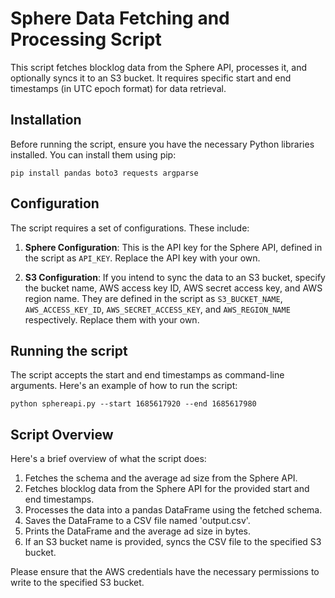 # Sphere Data Fetching and Processing Script

This script fetches blocklog data from the Sphere API, processes it, and optionally syncs it to an S3 bucket. It requires specific start and end timestamps (in UTC epoch format) for data retrieval.

## Installation

Before running the script, ensure you have the necessary Python libraries installed. You can install them using pip:

```
pip install pandas boto3 requests argparse
```

## Configuration

The script requires a set of configurations. These include:

1. **Sphere Configuration**: This is the API key for the Sphere API, defined in the script as `API_KEY`. Replace the API key with your own.

2. **S3 Configuration**: If you intend to sync the data to an S3 bucket, specify the bucket name, AWS access key ID, AWS secret access key, and AWS region name. They are defined in the script as `S3_BUCKET_NAME`, `AWS_ACCESS_KEY_ID`, `AWS_SECRET_ACCESS_KEY`, and `AWS_REGION_NAME` respectively. Replace them with your own.

## Running the script

The script accepts the start and end timestamps as command-line arguments. Here's an example of how to run the script:

```
python sphereapi.py --start 1685617920 --end 1685617980
```


## Script Overview

Here's a brief overview of what the script does:

1. Fetches the schema and the average ad size from the Sphere API.
2. Fetches blocklog data from the Sphere API for the provided start and end timestamps.
3. Processes the data into a pandas DataFrame using the fetched schema.
4. Saves the DataFrame to a CSV file named 'output.csv'.
5. Prints the DataFrame and the average ad size in bytes.
6. If an S3 bucket name is provided, syncs the CSV file to the specified S3 bucket.

Please ensure that the AWS credentials have the necessary permissions to write to the specified S3 bucket.